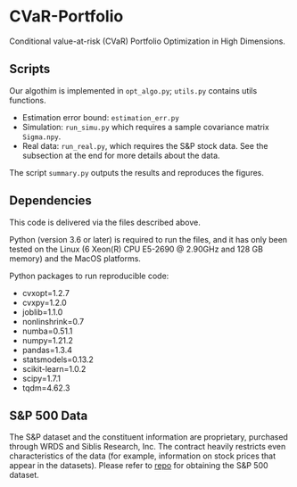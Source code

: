 # CVaR-Portfolio
Conditional value-at-risk (CVaR) Portfolio Optimization in High Dimensions.







## Scripts

Our algothim is implemented in `opt_algo.py`; `utils.py` contains utils functions.

- Estimation error bound: `estimation_err.py`
- Simulation: `run_simu.py` which requires a sample covariance matrix `Sigma.npy`.
- Real data: `run_real.py`, which requires the S\&P stock data. See the subsection at the end for more details about the data.

The script `summary.py` outputs the results and reproduces the figures.


## Dependencies

This code is delivered via the files described above.

Python (version 3.6 or later) is required to run the files, and it has only been tested on the Linux (6 Xeon(R) CPU E5-2690 @ 2.90GHz and 128 GB memory) and the MacOS platforms.



Python packages to run reproducible code:

- cvxopt=1.2.7
- cvxpy=1.2.0
- joblib=1.1.0
- nonlinshrink=0.7
- numba=0.51.1
- numpy=1.21.2
- pandas=1.3.4
- statsmodels=0.13.2
- scikit-learn=1.0.2
- scipy=1.7.1
- tqdm=4.62.3


## S\&P 500 Data

The S\&P dataset and the constituent information are proprietary, purchased through WRDS and Siblis Research, Inc. 
The contract heavily restricts even characteristics of the data (for example, information on stock prices that appear in the datasets). 
Please refer to [repo](https://github.com/jaydu1/SparsePortfolio/tree/supplement) for obtaining the S\&P 500 dataset.